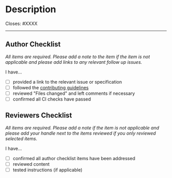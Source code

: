 # Description

Closes: #XXXX

<!-- Add a description of the changes that this PR introduces and the files that
are the most critical to review. -->

<!-- Pull requests that sit inactive for longer than 30 days will be closed.  -->
---

## Author Checklist

*All items are required. Please add a note to the item if the item is not applicable and
please add links to any relevant follow up issues.*

I have...

* [ ] provided a link to the relevant issue or specification
* [ ] followed the [contributing guidelines](https://github.com/ordinals/ord/blob/master/CONTRIBUTING)
* [ ] reviewed "Files changed" and left comments if necessary
* [ ] confirmed all CI checks have passed

## Reviewers Checklist

*All items are required. Please add a note if the item is not applicable and please add
your handle next to the items reviewed if you only reviewed selected items.*

I have...

* [ ] confirmed all author checklist items have been addressed
* [ ] reviewed content
* [ ] tested instructions (if applicable)
